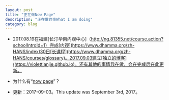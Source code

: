 ```yaml
---
layout: post
title: "正在做Now Page"
description: "正在做的事What I am doing"
category: blog
---
```




- 2017.08.19在福建[长汀华南内观中心]（http://ng.81355.net/course.action?schoolIntroId=1）完成[内观](https://www.dhamma.org/zh-HANS/index)30日[长课程](https://www.dhamma.org/zh-HANS/courses/glossary)。2017.09.03建立[独立的博客](https://violettianjie.github.io)。还有其他的事情我在做，会在完成后在此更新。

- 为什么有“[now page](http://nownownow.com/about)”？

- 更新：2017-09-03。This update was September 3rd, 2017。

